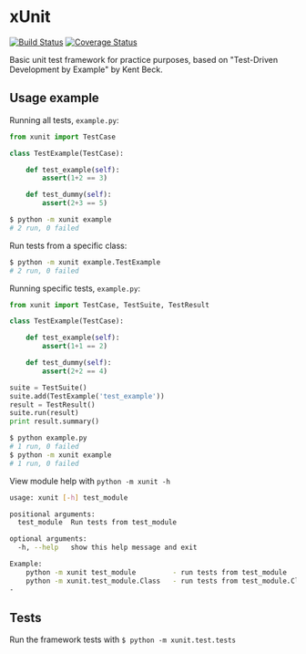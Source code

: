 # xUnit
[![Build Status](https://travis-ci.org/diegoguimaraes/xUnit.svg)](https://travis-ci.org/diegoguimaraes/xUnit)
[![Coverage Status](https://img.shields.io/coveralls/diegoguimaraes/xUnit.svg)](https://coveralls.io/r/diegoguimaraes/xUnit?branch=master)

Basic unit test framework for practice purposes, based on "Test-Driven Development by Example" by Kent Beck.

## Usage example

Running all tests, `example.py`:

```Python
from xunit import TestCase

class TestExample(TestCase):

    def test_example(self):
        assert(1+2 == 3)

    def test_dummy(self):
        assert(2+3 == 5)
```

```bash
$ python -m xunit example
# 2 run, 0 failed
```

Run tests from a specific class:

```sh
$ python -m xunit example.TestExample
# 2 run, 0 failed
```


Running specific tests, `example.py`:

```Python
from xunit import TestCase, TestSuite, TestResult

class TestExample(TestCase):

    def test_example(self):
        assert(1+1 == 2)

    def test_dummy(self):
        assert(2+2 == 4)

suite = TestSuite()
suite.add(TestExample('test_example'))
result = TestResult()
suite.run(result)
print result.summary()

```

```sh
$ python example.py
# 1 run, 0 failed
$ python -m xunit example
# 1 run, 0 failed
```

View module help with `python -m xunit -h`

```sh
usage: xunit [-h] test_module

positional arguments:
  test_module  Run tests from test_module

optional arguments:
  -h, --help   show this help message and exit

Example:
    python -m xunit test_module         - run tests from test_module
    python -m xunit.test_module.Class   - run tests from test_module.Class
-
```

## Tests
Run the framework tests with `$ python -m xunit.test.tests`
